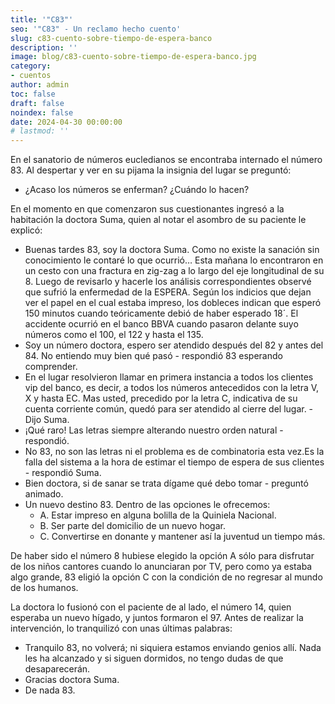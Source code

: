 ```yaml
---
title: '"C83"'
seo: '"C83" - Un reclamo hecho cuento'
slug: c83-cuento-sobre-tiempo-de-espera-banco
description: ''
image: blog/c83-cuento-sobre-tiempo-de-espera-banco.jpg
category:
- cuentos
author: admin
toc: false
draft: false
noindex: false
date: 2024-04-30 00:00:00
# lastmod: ''
---
```

En el sanatorio de números eucledianos se encontraba internado el número 83. Al despertar y ver en su pijama la insignia del lugar se preguntó:

- ¿Acaso los números se enferman? ¿Cuándo lo hacen?

En el momento en que comenzaron sus cuestionantes ingresó a la habitación la doctora Suma, quien al notar el asombro de su paciente le explicó:

- Buenas tardes 83, soy la doctora Suma. Como no existe la sanación sin conocimiento le contaré lo que ocurrió… Esta mañana lo encontraron en un cesto con una fractura en zig-zag a lo largo del eje longitudinal de su 8. Luego de revisarlo y hacerle los análisis correspondientes observé que sufrió la enfermedad de la ESPERA. Según los indicios que dejan ver el papel en el cual estaba impreso, los dobleces indican que esperó 150 minutos cuando teóricamente debió de haber esperado 18´. El accidente ocurrió en el banco BBVA cuando pasaron delante suyo números como el 100, el 122 y hasta el 135.
- Soy un número doctora, espero ser atendido después del 82 y antes del 84. No entiendo muy bien qué pasó - respondió 83 esperando comprender.
- En el lugar resolvieron llamar en primera instancia a todos los clientes vip del banco, es decir, a todos los números antecedidos con la letra V, X y hasta EC. Mas usted, precedido por la letra C, indicativa de su cuenta corriente común, quedó para ser atendido al cierre del lugar. - Dijo Suma.
- ¡Qué raro! Las letras siempre alterando nuestro orden natural - respondió.
- No 83, no son las letras ni el problema es de combinatoria esta vez.Es la falla del sistema a la hora de estimar el tiempo de espera de sus clientes - respondió Suma.
- Bien doctora, si de sanar se trata dígame qué debo tomar - preguntó animado.
- Un nuevo destino 83. Dentro de las opciones le ofrecemos:
    - A. Estar impreso en alguna bolilla de la Quiniela Nacional.
    - B. Ser parte del domicilio de un nuevo hogar.
    - C. Convertirse en donante y mantener así la juventud un tiempo más.

De haber sido el número 8 hubiese elegido la opción A sólo para disfrutar de los niños cantores cuando lo anunciaran por TV, pero como ya estaba algo grande, 83 eligió la opción C con la condición de no regresar al mundo de los humanos.

La doctora lo fusionó con el paciente de al lado, el número 14, quien esperaba un nuevo hígado, y juntos formaron el 97. Antes de realizar la intervención, lo tranquilizó con unas últimas palabras:

- Tranquilo 83, no volverá; ni siquiera estamos enviando genios allí. Nada les ha alcanzado y si siguen dormidos, no tengo dudas de que desaparecerán.
- Gracias doctora Suma.
- De nada 83.




